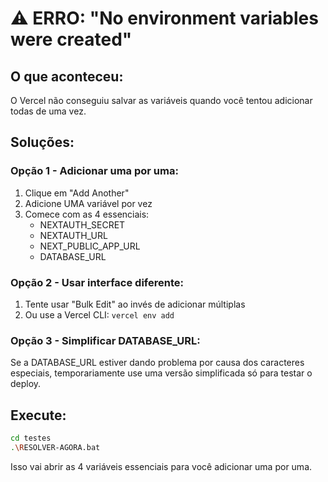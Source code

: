 # ⚠️ ERRO: "No environment variables were created"

## O que aconteceu:
O Vercel não conseguiu salvar as variáveis quando você tentou adicionar todas de uma vez.

## Soluções:

### Opção 1 - Adicionar uma por uma:
1. Clique em "Add Another"
2. Adicione UMA variável por vez
3. Comece com as 4 essenciais:
   - NEXTAUTH_SECRET
   - NEXTAUTH_URL 
   - NEXT_PUBLIC_APP_URL
   - DATABASE_URL

### Opção 2 - Usar interface diferente:
1. Tente usar "Bulk Edit" ao invés de adicionar múltiplas
2. Ou use a Vercel CLI: `vercel env add`

### Opção 3 - Simplificar DATABASE_URL:
Se a DATABASE_URL estiver dando problema por causa dos caracteres especiais, temporariamente use uma versão simplificada só para testar o deploy.

## Execute:
```bash
cd testes
.\RESOLVER-AGORA.bat
```

Isso vai abrir as 4 variáveis essenciais para você adicionar uma por uma.